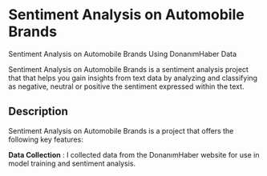 # Sentiment Analysis on Automobile Brands
 Sentiment Analysis on Automobile Brands Using DonanımHaber Data

Sentiment Analysis on Automobile Brands is a sentiment analysis project that that helps you gain insights from text data by analyzing and classifying as negative, neutral or positive the sentiment expressed within the text.

 ## Description
 Sentiment Analysis on Automobile Brands is a project that offers the following key features:
 
 **Data Collection** : I collected data from the DonanımHaber website for use in model training and sentiment analysis.

 
